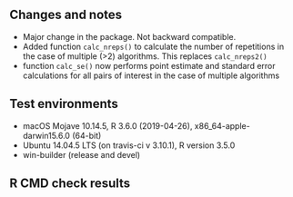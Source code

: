 ## Changes and notes
* Major change in the package. Not backward compatible.
* Added function `calc_nreps()` to calculate the number of repetitions in the case of multiple (>2) algorithms. This replaces `calc_nreps2()`
* function `calc_se()` now performs point estimate and standard error 
calculations for all pairs of interest in the case of multiple algorithms

## Test environments
* macOS Mojave 10.14.5, R 3.6.0 (2019-04-26), x86_64-apple-darwin15.6.0 (64-bit)
* Ubuntu 14.04.5 LTS (on travis-ci v 3.10.1), R version 3.5.0
* win-builder (release and devel)

## R CMD check results  
